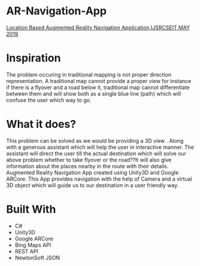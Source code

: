 # AR-Navigation-App
[Location Based Augmented Reality Navigation Application,IJSRCSEIT,MAY 2019](https://ijsrcseit.com/CSEIT195340)

# Inspiration
The problem occuring in traditional mapping is not proper 
direction representation. A traditional map cannot provide a proper view for instance if there is a flyover and a 
road below it, traditional map cannot differentiate between them and will show both as a single blue line (path) 
which will confuse the user which way to go. 

# What it does?
This problem can be solved as we would be providing a 3D view . Along with a generous assistant which will help the user in interactive manner. The assistant will direct the user till the actual destination which will solve our above problem whether to take flyover or the road??It will also give information about the places nearby in the route with their details.
Augmented Reality Navigation App created using Unity3D and Google ARCore. This App provides navigation with the help of Camera and a virtual 3D object which will guide us to our destination in a user friendly way.

# Built With
* C#
* Unity3D
* Google ARCore
* Bing Maps API
* REST API
* NewtonSoft JSON
